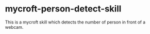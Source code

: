 # mycroft-person-detect-skill
This is a mycroft skill which detects the number of person in front of a webcam.
